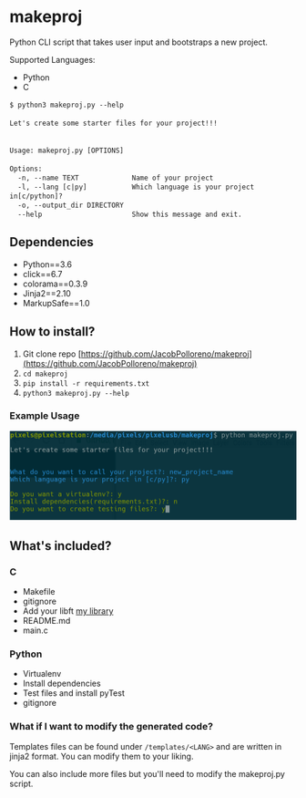 # makeproj

Python CLI script that takes user input and bootstraps a new project.

Supported Languages:
- Python
- C

```Shell
$ python3 makeproj.py --help

Let's create some starter files for your project!!!


Usage: makeproj.py [OPTIONS]

Options:
  -n, --name TEXT             Name of your project
  -l, --lang [c|py]           Which language is your project in[c/python]?
  -o, --output_dir DIRECTORY
  --help                      Show this message and exit.
```

## Dependencies
* Python==3.6
* click==6.7
* colorama==0.3.9
* Jinja2==2.10
* MarkupSafe==1.0

## How to install?

1. Git clone repo [https://github.com/JacobPolloreno/makeproj](https://github.com/JacobPolloreno/makeproj)
2. `cd makeproj`
3. `pip install -r requirements.txt`
4. `python3 makeproj.py --help`

### Example Usage
![example](example.png)

## What's included?

### C
- Makefile
- gitignore
- Add your libft [my library](https://github.com/JacobPolloreno/42LIBFT)
- README.md
- main.c

### Python
- Virtualenv
- Install dependencies
- Test files and install pyTest
- gitignore

### What if I want to modify the generated code?

Templates files can be found under `/templates/<LANG>` and are written in jinja2 format. You can modify them to your liking.

You can also include more files but you'll need to modify the makeproj.py script.
